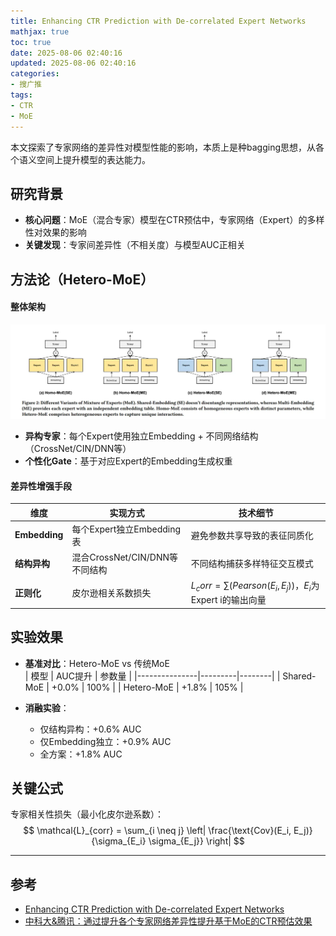 ```yaml
---
title: Enhancing CTR Prediction with De-correlated Expert Networks
mathjax: true
toc: true
date: 2025-08-06 02:40:16
updated: 2025-08-06 02:40:16
categories:
- 搜广推
tags:
- CTR
- MoE
---
```


本文探索了专家网络的差异性对模型性能的影响，本质上是种bagging思想，从各个语义空间上提升模型的表达能力。

<!--more-->

## 研究背景
- **核心问题**：MoE（混合专家）模型在CTR预估中，专家网络（Expert）的多样性对效果的影响
- **关键发现**：专家间差异性（不相关度）与模型AUC正相关  
  

## 方法论（Hetero-MoE）
#### 整体架构

![model](https://github.com/TransformersWsz/picx-images-hosting/raw/master/image.7zqqtylbd2.webp)

- **异构专家**：每个Expert使用独立Embedding + 不同网络结构（CrossNet/CIN/DNN等）
- **个性化Gate**：基于对应Expert的Embedding生成权重  
  

#### 差异性增强手段
| 维度         | 实现方式                          | 技术细节                                                                 |
|--------------|----------------------------------|--------------------------------------------------------------------------|
| **Embedding** | 每个Expert独立Embedding表        | 避免参数共享导致的表征同质化                                              |
| **结构异构**  | 混合CrossNet/CIN/DNN等不同结构    | 不同结构捕获多样特征交互模式                                              |
| **正则化**    | 皮尔逊相关系数损失                | $L_corr = ∑(Pearson(E_i, E_j))$，$E_i$为Expert i的输出向量                 |

## 实验效果
- **基准对比**：Hetero-MoE vs 传统MoE  
  | 模型          | AUC提升 | 参数量  |
  |---------------|---------|--------|
  | Shared-MoE    | +0.0%   | 100%   |
  | Hetero-MoE    | +1.8%   | 105%   |
  
- **消融实验**：  
  - 仅结构异构：+0.6% AUC  
  - 仅Embedding独立：+0.9% AUC  
  - 全方案：+1.8% AUC

## 关键公式
专家相关性损失（最小化皮尔逊系数）：
$$
\mathcal{L}_{corr} = \sum_{i \neq j} \left| \frac{\text{Cov}(E_i, E_j)}{\sigma_{E_i} \sigma_{E_j}} \right|
$$


---

## 参考

- [Enhancing CTR Prediction with De-correlated Expert Networks](https://arxiv.org/pdf/2505.17925)
- [中科大&腾讯：通过提升各个专家网络差异性提升基于MoE的CTR预估效果](https://mp.weixin.qq.com/s/JcvMQ5xJYLsCCWNqrv-ZiQ)
